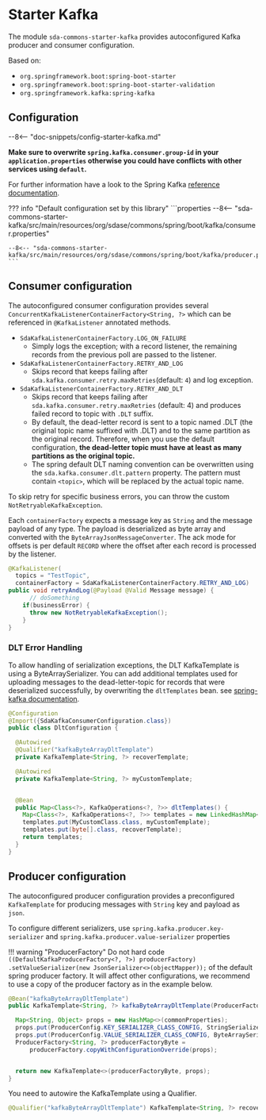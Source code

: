 # Starter Kafka

The module `sda-commons-starter-kafka` provides autoconfigured Kafka producer and consumer
configuration.

Based on:

- `org.springframework.boot:spring-boot-starter`
- `org.springframework.boot:spring-boot-starter-validation`
- `org.springframework.kafka:spring-kafka`

##  Configuration

--8<-- "doc-snippets/config-starter-kafka.md"

**Make sure to overwrite `spring.kafka.consumer.group-id` in your `application.properties` otherwise
you could have conflicts with other services using `default`.**

For further information have a look to the Spring Kafka [reference documentation](https://docs.spring.io/spring-kafka/reference/html/).

??? info "Default configuration set by this library"
    ```properties
    --8<-- "sda-commons-starter-kafka/src/main/resources/org/sdase/commons/spring/boot/kafka/consumer.properties"

    --8<-- "sda-commons-starter-kafka/src/main/resources/org/sdase/commons/spring/boot/kafka/producer.properties"
    ```

## Consumer configuration

The autoconfigured consumer configuration provides
several `ConcurrentKafkaListenerContainerFactory<String, ?>`
which can be referenced in `@KafkaListener` annotated methods.

- `SdaKafkaListenerContainerFactory.LOG_ON_FAILURE`
  - Simply logs the exception; with a record listener, the remaining records from the previous poll
    are passed to the listener.
- `SdaKafkaListenerContainerFactory.RETRY_AND_LOG`
  - Skips record that keeps failing after `sda.kafka.consumer.retry.maxRetries`(default: `4`) and
    log exception.
- `SdaKafkaListenerContainerFactory.RETRY_AND_DLT`
  - Skips record that keeps failing after `sda.kafka.consumer.retry.maxRetries` (default: 4) and
    produces failed record to topic with `.DLT` suffix.
  - By default, the dead-letter record is sent to a topic named .DLT (the original topic name
    suffixed with .DLT) and to the same partition as the original record. Therefore, when you use
    the default configuration, **the dead-letter topic must have at least as many partitions as the
    original topic.**
  - The spring default DLT naming convention can be overwritten using the
    `sda.kafka.consumer.dlt.pattern` property.
    The pattern must contain `<topic>`, which will be replaced by the actual topic name.

To skip retry for specific business errors, you can throw the custom `NotRetryableKafkaException`.

Each `containerFactory` expects a message key as `String` and the message payload of any type.
The payload is deserialized as byte array and converted with the `ByteArrayJsonMessageConverter`.
The ack mode for offsets is per default `RECORD` where the offset after each record is
processed by the listener.

```java
@KafkaListener(
  topics = "TestTopic",
  containerFactory = SdaKafkaListenerContainerFactory.RETRY_AND_LOG)
public void retryAndLog(@Payload @Valid Message message) {
      // doSomething
    if(businessError) {
      throw new NotRetryableKafkaException();
    } 
}
```

### DLT Error Handling

To allow handling of serialization exceptions, the DLT KafkaTemplate is using a ByteArraySerializer.
You can add additional templates used for uploading messages to the dead-letter-topic for records
that were deserialized successfully, by overwriting the `dltTemplates` bean. 
see [spring-kafka documentation](https://docs.spring.io/spring-kafka/reference/kafka/annotation-error-handling.html#dead-letters).

```java
@Configuration
@Import({SdaKafkaConsumerConfiguration.class})
public class DltConfiguration {

  @Autowired
  @Qualifier("kafkaByteArrayDltTemplate")
  private KafkaTemplate<String, ?> recoverTemplate;

  @Autowired
  private KafkaTemplate<String, ?> myCustomTemplate;


  @Bean
  public Map<Class<?>, KafkaOperations<?, ?>> dltTemplates() {
    Map<Class<?>, KafkaOperations<?, ?>> templates = new LinkedHashMap<>();
    templates.put(MyCustomClass.class, myCustomTemplate);
    templates.put(byte[].class, recoverTemplate);
    return templates;
  }
}
```

## Producer configuration

The autoconfigured producer configuration provides a preconfigured  `KafkaTemplate` for producing 
messages with `String` key and payload as `json`.

To configure different serializers, use `spring.kafka.producer.key-serializer` and 
`spring.kafka.producer.value-serializer` properties

!!! warning "ProducerFactory"
    Do not hard code `((DefaultKafkaProducerFactory<?, ?>) producerFactory)
    .setValueSerializer(new JsonSerializer<>(objectMapper));` of the default spring producer factory. 
    It will affect other configurations, we recommend to use a copy of the producer factory as in the example below.

```java
@Bean("kafkaByteArrayDltTemplate")  
public KafkaTemplate<String, ?> kafkaByteArrayDltTemplate(ProducerFactory<String, ?> producerFactory) {

  Map<String, Object> props = new HashMap<>(commonProperties);
  props.put(ProducerConfig.KEY_SERIALIZER_CLASS_CONFIG, StringSerializer.class);
  props.put(ProducerConfig.VALUE_SERIALIZER_CLASS_CONFIG, ByteArraySerializer.class);
  ProducerFactory<String, ?> producerFactoryByte =
      producerFactory.copyWithConfigurationOverride(props);


  return new KafkaTemplate<>(producerFactoryByte, props);
}
```

You need to autowire the KafkaTemplate using a Qualifier.

```java
@Qualifier("kafkaByteArrayDltTemplate") KafkaTemplate<String, ?> recoverTemplate,
```

